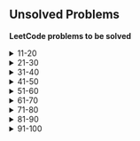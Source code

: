 ## Unsolved  Problems
**LeetCode problems to be solved**
<details>
  <summary>11-20</summary>
  16. 3Sum Closest <br>
  18. 4Sum
</details>
<details>
  <summary>21-30</summary>
  22. Generate Parentheses <br>
  30. Substring with Concatenation of All Words
</details>
<details>
  <summary>31-40</summary>
  31. Next Permutation <br>
  32. Longest Valid Parentheses <br>
  37. Sudoku Solver <br>
  39. Combination Sum <br>
  40. Combination Sum II
</details>
<details>
  <summary>41-50</summary>
  42. Trapping Rain Water <br>
  44. Wildcard Matching <br>
  46. Permutations <br>
  47. Permutations II
</details>
<details>
  <summary>51-60</summary>
  51. N-Queens <br>
  52. N-Queens II <br>
  56. Merge Intervals <br>
  59. Spiral Matrix II <br>
  60. Permutation Sequence
</details>
<details>
  <summary>61-70</summary>
  63. Unique Paths II <br>
  64. Minimum Path Sum
</details>
<details>
  <summary>71-80</summary>
  71. Simplify Path <br>
  72. Edit Distance <br>
  76. Minimum Window Substring 
</details>
<details>
  <summary>81-90</summary>
  84. Largest Rectangle in Histogram <br>
  85. Maximal Rectangle <br>
  87. Scramble String <br>
  89. Gray Code <br>
  90. Subsets II
</details>
<details>
  <summary>91-100</summary>
  91. Decode Ways <br>
  93. Restore IP Addresses <br>
  95. Unique Binary Search Trees II <br>
  96. Unique Binary Search Trees <br>  
  97. Interleaving String <br>
  99. Recover Binary Search Tree
</details>
